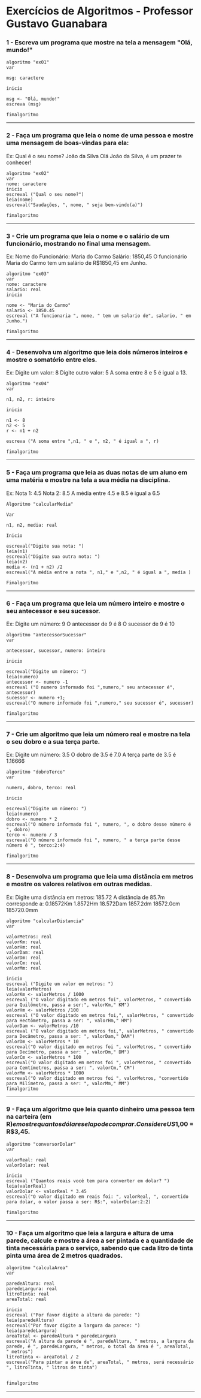 # Exercícios de Algoritmos - Professor Gustavo Guanabara

### 1 - Escreva um programa que mostre na tela a mensagem "Olá, mundo!"
```
algoritmo "ex01"
var

msg: caractere

inicio

msg <- "Olá, mundo!"
escreva (msg)

fimalgoritmo
```
---
### 2 - Faça um programa que leia o nome de uma pessoa e mostre uma mensagem de boas-vindas para ela:
Ex: 
Qual é o seu nome? João da Silva
Olá João da Silva, é um prazer te conhecer!

```
algoritmo "ex02"
var
nome: caractere
inicio
escreval ("Qual o seu nome?")
leia(nome)
escreval("Saudações, ", nome, " seja bem-vindo(a)")

fimalgoritmo
```
---
### 3 - Crie um programa que leia o nome e o salário de um funcionário, mostrando no final uma mensagem.
Ex:
Nome do Funcionário: Maria do Carmo
Salário: 1850,45
O funcionário Maria do Carmo tem um salário de R$1850,45 em Junho.

```
algoritmo "ex03"
var
nome: caractere
salario: real
inicio

nome <- "Maria do Carmo"
salario <- 1850.45
escreval ("A funcionaria ", nome, " tem um salario de", salario, " em Junho.")

fimalgoritmo
``` 
---

### 4 - Desenvolva um algoritmo que leia dois números inteiros e mostre o somatório entre eles.
Ex:
Digite um valor: 8
Digite outro valor: 5
A soma entre 8 e 5 é igual a 13.
```
algoritmo "ex04"
var

n1, n2, r: inteiro

inicio

n1 <- 8
n2 <- 5
r <- n1 + n2

escreva ("A soma entre ",n1, " e ", n2, " é igual a ", r)

fimalgoritmo
```

---

### 5 - Faça um programa que leia as duas notas de um aluno em uma matéria e mostre na tela a sua média na disciplina.
Ex:
Nota 1: 4.5
Nota 2: 8.5
A média entre 4.5 e 8.5 é igual a 6.5
```
Algoritmo "calcularMedia"

Var

n1, n2, media: real

Inicio

escreval("Digite sua nota: ")
leia(n1)
escreval("Digite sua outra nota: ")
leia(n2)
media <- (n1 + n2) /2
escreval("A média entre a nota ", n1," e ",n2, " é igual a ", media )

Fimalgoritmo
```
---

### 6 - Faça um programa que leia um número inteiro e mostre o seu antecessor e seu sucessor.
Ex:
Digite um número: 9
O antecessor de 9 é 8
O sucessor de 9 é 10
```
algoritmo "antecessorSucessor"
var

antecessor, sucessor, numero: inteiro

inicio

escreval("Digite um número: ")
leia(numero)
antecessor <- numero -1
escreval ("O numero informado foi ",numero," seu antecessor é", antecessor)
sucessor <- numero +1;
escreval("O numero informado foi ",numero," seu sucessor é", sucessor)

fimalgoritmo
```
---

### 7 - Crie um algoritmo que leia um número real e mostre na tela o seu dobro e a sua terça parte.
Ex:
Digite um número: 3.5
O dobro de 3.5 é 7.0
A terça parte de 3.5 é 1.16666
```
algoritmo "dobroTerco"
var

numero, dobro, terco: real

inicio

escreval("Digite um número: ")
leia(numero)
dobro <- numero * 2
escreval("O número informado foi ", numero, ", o dobro desse número é ", dobro)
terco <- numero / 3
escreval("O número informado foi ", numero, " a terça parte desse número é ", terco:2:4)

fimalgoritmo
```
---
### 8 - Desenvolva um programa que leia uma distância em metros e mostre os valores relativos em outras medidas.
Ex:
Digite uma distância em metros: 185.72
A distância de 85.7m corresponde a:
0.18572Km
1.8572Hm
18.572Dam
1857.2dm
18572.0cm
185720.0mm
```
algoritmo "calcularDistancia"
var

valorMetros: real
valorKm: real
valorHm: real
valorDam: real
valorDm: real
valorCm: real
valorMm: real

inicio
escreval ("Digite um valor em metros: ")
leia(valorMetros)
valorKm <- valorMetros / 1000
escreval ("O valor digitado em metros foi", valorMetros, " convertido para Quilômetro, passa a ser:", valorKm," KM")
valorHm <- valorMetros /100
escreval ("O valor digitado em metros foi,", valorMetros, " convertido para Hectômetro, passa a ser: ", valorHm," HM")
valorDam <- valorMetros /10
escreval ("O valor digitado em metros foi,", valorMetros, " convertido para Decâmetro, passa a ser: ", valorDam," DAM")
valorDm <- valorMetros * 10
escreval("O valor digitado em metros foi ", valorMetros, " convertido para Decímetro, passa a ser: ", valorDm," DM")
valorCm <- valorMetros * 100
escreval("O valor digitado em metros foi ", valorMetros, " convertido para Cemtímetros, passa a ser: ", valorCm," CM")
valorMm <- valorMetros * 1000
escreval("O valor digitado em metros foi ", valorMetros, "convertido para Milímetro, passa a ser: ", valorMm," MM")
fimalgoritmo 
```
---
### 9 - Faça um algoritmo que leia quanto dinheiro uma pessoa tem na carteira (em R$) e mostre quantos dólares ela pode comprar. Considere US$1,00 = R$3,45.
```
algoritmo "conversorDolar"
var

valorReal: real
valorDolar: real

inicio
escreval ("Quantos reais você tem para converter em dolar? ")
leia(valorReal)
valorDolar <- valorReal * 3.45
escreval("O valor digitado em reais foi: ", valorReal, ", convertido para dolar, o valor passa a ser: R$:", valorDolar:2:2)

fimalgoritmo
```
---
### 10 - Faça um algoritmo que leia a largura e altura de uma parede, calcule e mostre a área a ser pintada e a quantidade de tinta necessária para o serviço, sabendo que cada litro de tinta pinta uma área de 2 metros quadrados.
```
algoritmo "calculaArea"
var

paredeAltura: real
paredeLargura: real
litroTinta: real
areaTotal: real

inicio
escreval ("Por favor digite a altura da parede: ")
leia(paredeAltura)
escreval("Por favor digite a largura da parece: ")
leia(paredeLargura)
areaTotal <- paredeAltura * paredeLargura
escreval("A altura da parede é ", paredeAltura, " metros, a largura da parede, é ", paredeLargura, " metros, o total da área é ", areaTotal, " metros")
litroTinta <- areaTotal / 2
escreval("Para pintar a área de", areaTotal, " metros, será necessário ", litroTinta, " litros de tinta")


fimalgoritmo
```
---

